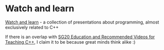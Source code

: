 # Watch and learn

[Watch and learn](WatchAndLearn.md) - a collection of presentations about programming, almost exclusively related to C++

If there is an overlap with [SG20 Education and Recommended Videos for Teaching C++](https://www.cjdb.com.au/sg20-and-videos),
I claim it to be because great minds think alike :)
